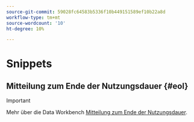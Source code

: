 ```yaml
---
source-git-commit: 59028fc64583b5336f10b449151589ef10b22a8d
workflow-type: tm+mt
source-wordcount: '10'
ht-degree: 10%

---
```

# Snippets

## Mitteilung zum Ende der Nutzungsdauer {#eol}

>[!IMPORTANT]
>
>Mehr über die Data Workbench [Mitteilung zum Ende der Nutzungsdauer](/help/home/eol.md).
